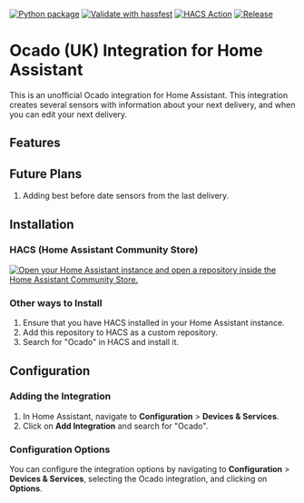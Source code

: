 [![Python package](https://github.com/PineappleEmperor/ocado-ha/actions/workflows/python_validate.yml/badge.svg?branch=main)](https://github.com/PineappleEmperor/ocado-ha/actions/workflows/python_validate.yml) [![Validate with hassfest](https://github.com/PineappleEmperor/ocado-ha/actions/workflows/hassfest_validate.yml/badge.svg?branch=main)](https://github.com/PineappleEmperor/ocado-ha/actions/workflows/hassfest_validate.yml) [![HACS Action](https://github.com/PineappleEmperor/ocado-ha/actions/workflows/hacs_validate.yml/badge.svg?branch=main)](https://github.com/PineappleEmperor/ocado-ha/actions/workflows/hacs_validate.yml)
[![Release](https://github.com/PineappleEmperor/ocado-ha/actions/workflows/semantic_release.yml/badge.svg?branch=main)](https://github.com/PineappleEmperor/ocado-ha/actions/workflows/semantic_release.yml)

Ocado (UK) Integration for Home Assistant
=====================================

This is an unofficial Ocado integration for Home Assistant. This integration creates several sensors with information about your next delivery, and when you can edit your next delivery.

Features
--------


Future Plans
--------
1. Adding best before date sensors from the last delivery.

Installation
------------

### HACS (Home Assistant Community Store)
[![Open your Home Assistant instance and open a repository inside the Home Assistant Community Store.](https://my.home-assistant.io/badges/hacs_repository.svg)](https://my.home-assistant.io/redirect/hacs_repository/?owner=pineappleemperor&repository=ocado-ha&category=Integration)

### Other ways to Install

1.  Ensure that you have HACS installed in your Home Assistant instance.
2.  Add this repository to HACS as a custom repository.
3.  Search for "Ocado" in HACS and install it.

Configuration
-------------

### Adding the Integration

1.  In Home Assistant, navigate to **Configuration** > **Devices & Services**.
2.  Click on **Add Integration** and search for "Ocado".

### Configuration Options

You can configure the integration options by navigating to **Configuration** > **Devices & Services**, selecting the Ocado integration, and clicking on **Options**.

